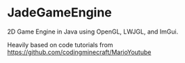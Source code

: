 # JadeGameEngine
2D Game Engine in Java using OpenGL, LWJGL, and ImGui.

Heavily based on code tutorials from https://github.com/codingminecraft/MarioYoutube
